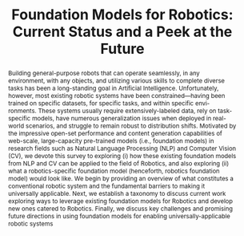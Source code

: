 ---
id:             2023-neuralsea
title:          "Foundation Models for Robotics: Current Status and a Peek at the Future"
authors:
    - Me*
    - Yafei*
    - Vidhi*
    - Jay
    - Nikhil
    - Jon
    - Yaqi
    - Seungchan
    - Tianyi
    - Shibo
    - Yu-Quan
    - Zslot
    - Dhruv
    - Xiaolong
    - Chen
    - MJR
    - Katia
    - Basti
    - Fei
    - Yonatan

venue:          In Submission.
year:           "2023-12"
thumbnail:      assets/publications/2023-Survey/scope.png
links:
    # paper:      https://arxiv.org/abs/2304.03384
    paper:      assets/Survey.pdf
    code:       https://github.com/JeffreyYH/foundation-models-robotics-survey
    bibtex:     assets/publications/2023-Survey/ref.txt

layout: project
short_title: Foundation Models for Robotics
abstract: "Building general-purpose robots that can operate seamlessly, in any environment, with any objects, and utilizing various
skills to complete diverse tasks has been a long-standing goal in Artificial Intelligence. Unfortunately, however, most existing
robotic systems have been constrained—having been trained on specific datasets, for specific tasks, and within specific envi-
ronments. These systems usually require extensively-labeled data, rely on task-specific models, have numerous generalization
issues when deployed in real-world scenarios, and struggle to remain robust to distribution shifts. Motivated by the impressive
open-set performance and content generation capabilities of web-scale, large-capacity pre-trained models (i.e., foundation
models) in research fields such as Natural Language Processing (NLP) and Computer Vision (CV), we devote this survey to
exploring (i) how these existing foundation models from NLP and CV can be applied to the field of Robotics, and also exploring
(ii) what a robotics-specific foundation model (henceforth, robotics foundation model) would look like. We begin by providing
an overview of what constitutes a conventional robotic system and the fundamental barriers to making it universally applicable.
Next, we establish a taxonomy to discuss current work exploring ways to leverage existing foundation models for Robotics and
develop new ones catered to Robotics. Finally, we discuss key challenges and promising future directions in using foundation
models for enabling universally-applicable robotic systems"
---